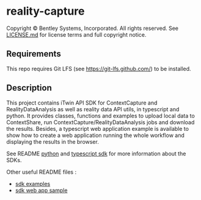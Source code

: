 # reality-capture

Copyright © Bentley Systems, Incorporated. All rights reserved. See 
[LICENSE.md](./LICENSE.md) for license terms and full copyright notice.

## Requirements

This repo requires Git LFS (see https://git-lfs.github.com/) to be installed.

## Description

This project contains iTwin API SDK for ContextCapture and RealityDataAnalysis as well as reality data API utils, in typescript and python. It provides classes, functions and examples to upload local data to ContextShare, run ContextCapture/RealityDataAnalysis jobs and download the results.
Besides, a typescript web application example is available to show how to create a web application running the whole workflow and displaying the results in the browser.

See README [python](./python/README.md) and [typescript sdk](./typescript/sdk/README.md) for more information about the SDKs.

Other useful README files :
- [sdk examples](./typescript/examples/README.md)
- [sdk web app sample](./typescript/web-app/README.md)

